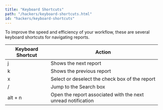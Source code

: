 ```yaml
---
title: "Keyboard Shortcuts"
path: "/hackers/keyboard-shortcuts.html"
id: "hackers/keyboard-shortcuts"
---
```


To improve the speed and efficiency of your workflow, these are several keyboard shortcuts for navigating reports.

Keyboard Shortcut | Action
----------------- | ---------
j | Shows the next report
k | Shows the previous report
x | Select or deselect the check box of the report
/ | Jump to the Search box
alt + n | Open the report associated with the next unread notification
